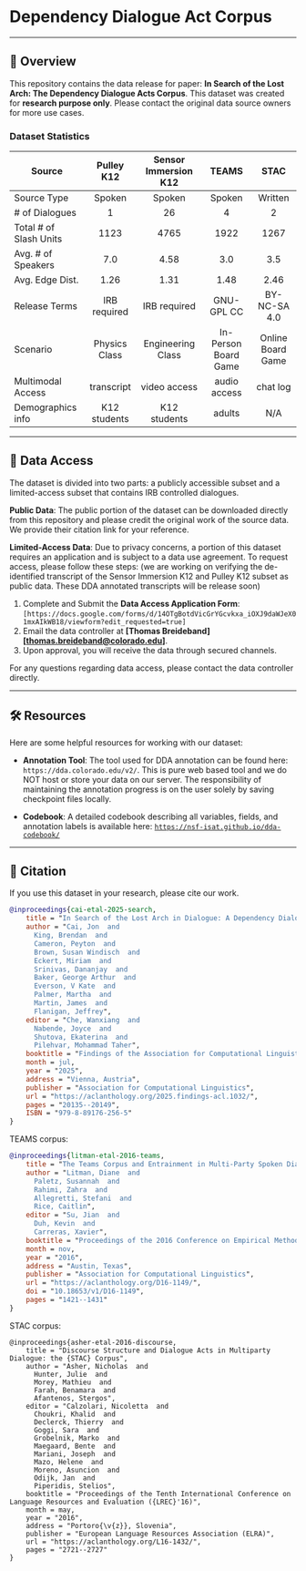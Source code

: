 # Dependency Dialogue Act Corpus

***

## 📜 Overview

This repository contains the data release for paper: **In Search of the Lost Arch: The Dependency Dialogue Acts Corpus**. This dataset was created for **research purpose only**. Please contact the original data source owners for more use cases.

### Dataset Statistics

| Source                  | Pulley K12 | Sensor Immersion K12 | TEAMS | STAC |
| -------------------------- | :---: | :---: | :---: | :---: |
| Source Type          | Spoken | Spoken | Spoken | Written |
| # of Dialogues  | 1 | 26 | 4 | 2 |
| Total # of Slash Units | 1123 | 4765 | 1922 | 1267 |
| Avg. # of Speakers | 7.0 | 4.58 | 3.0 | 3.5 |
| Avg. Edge Dist. | 1.26 | 1.31 | 1.48 | 2.46 |
| Release Terms | IRB required | IRB required | GNU-GPL CC | BY-NC-SA 4.0 |
| Scenario | Physics Class | Engineering Class | In-Person Board Game | Online Board Game |
| Multimodal Access | transcript | video access | audio access | chat log |
| Demographics info | K12 students | K12 students | adults | N/A |

***

## 🔑 Data Access

The dataset is divided into two parts: a publicly accessible subset and a limited-access subset that contains IRB controlled dialogues.

**Public Data**: The public portion of the dataset can be downloaded directly from this repository and please credit the original work of the source data. We provide their citation link for your reference.

**Limited-Access Data**: Due to privacy concerns, a portion of this dataset requires an application and is subject to a data use agreement. To request access, please follow these steps:
(we are working on verifying the de-identified transcript of the Sensor Immersion K12 and Pulley K12 subset as public data. These DDA annotated transcripts will be release soon)

1.  Complete and Submit the **Data Access Application Form**: `[https://docs.google.com/forms/d/14OTgBotdVicGrYGcvkxa_iOXJ9daWJeX01mxAIkWB18/viewform?edit_requested=true]`
2.  Email the data controller at **[Thomas Breideband][thomas.breideband@colorado.edu]**.
3.  Upon approval, you will receive the data through secured channels.

For any questions regarding data access, please contact the data controller directly.

***

## 🛠️ Resources

Here are some helpful resources for working with our dataset:

* **Annotation Tool**: The tool used for DDA annotation can be found here: `https://dda.colorado.edu/v2/`. This is pure web based tool and we do NOT host or store your data on our server. The responsibility of maintaining the annotation progress is on the user solely by saving checkpoint files locally.

* **Codebook**: A detailed codebook describing all variables, fields, and annotation labels is available here: [`https://nsf-isat.github.io/dda-codebook/`](https://nsf-isat.github.io/dda-codebook/)

***

## 📝 Citation

If you use this dataset in your research, please cite our work.

```bibtex
@inproceedings{cai-etal-2025-search,
    title = "In Search of the Lost Arch in Dialogue: A Dependency Dialogue Acts Corpus for Multi-Party Dialogues",
    author = "Cai, Jon  and
      King, Brendan  and
      Cameron, Peyton  and
      Brown, Susan Windisch  and
      Eckert, Miriam  and
      Srinivas, Dananjay  and
      Baker, George Arthur  and
      Everson, V Kate  and
      Palmer, Martha  and
      Martin, James  and
      Flanigan, Jeffrey",
    editor = "Che, Wanxiang  and
      Nabende, Joyce  and
      Shutova, Ekaterina  and
      Pilehvar, Mohammad Taher",
    booktitle = "Findings of the Association for Computational Linguistics: ACL 2025",
    month = jul,
    year = "2025",
    address = "Vienna, Austria",
    publisher = "Association for Computational Linguistics",
    url = "https://aclanthology.org/2025.findings-acl.1032/",
    pages = "20135--20149",
    ISBN = "979-8-89176-256-5"
}
```

TEAMS corpus:
```bibtex
@inproceedings{litman-etal-2016-teams,
    title = "The Teams Corpus and Entrainment in Multi-Party Spoken Dialogues",
    author = "Litman, Diane  and
      Paletz, Susannah  and
      Rahimi, Zahra  and
      Allegretti, Stefani  and
      Rice, Caitlin",
    editor = "Su, Jian  and
      Duh, Kevin  and
      Carreras, Xavier",
    booktitle = "Proceedings of the 2016 Conference on Empirical Methods in Natural Language Processing",
    month = nov,
    year = "2016",
    address = "Austin, Texas",
    publisher = "Association for Computational Linguistics",
    url = "https://aclanthology.org/D16-1149/",
    doi = "10.18653/v1/D16-1149",
    pages = "1421--1431"
}
```

STAC corpus:
```
@inproceedings{asher-etal-2016-discourse,
    title = "Discourse Structure and Dialogue Acts in Multiparty Dialogue: the {STAC} Corpus",
    author = "Asher, Nicholas  and
      Hunter, Julie  and
      Morey, Mathieu  and
      Farah, Benamara  and
      Afantenos, Stergos",
    editor = "Calzolari, Nicoletta  and
      Choukri, Khalid  and
      Declerck, Thierry  and
      Goggi, Sara  and
      Grobelnik, Marko  and
      Maegaard, Bente  and
      Mariani, Joseph  and
      Mazo, Helene  and
      Moreno, Asuncion  and
      Odijk, Jan  and
      Piperidis, Stelios",
    booktitle = "Proceedings of the Tenth International Conference on Language Resources and Evaluation ({LREC}'16)",
    month = may,
    year = "2016",
    address = "Portoro{\v{z}}, Slovenia",
    publisher = "European Language Resources Association (ELRA)",
    url = "https://aclanthology.org/L16-1432/",
    pages = "2721--2727"
}
```
